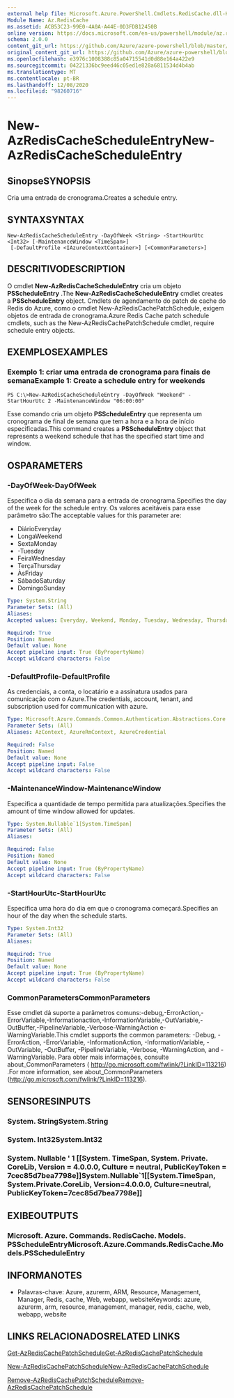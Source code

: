 ```yaml
---
external help file: Microsoft.Azure.PowerShell.Cmdlets.RedisCache.dll-Help.xml
Module Name: Az.RedisCache
ms.assetid: ACB53C23-99E0-4A0A-A44E-0D3FDB12450B
online version: https://docs.microsoft.com/en-us/powershell/module/az.rediscache/new-azrediscachescheduleentry
schema: 2.0.0
content_git_url: https://github.com/Azure/azure-powershell/blob/master/src/RedisCache/RedisCache/help/New-AzRedisCacheScheduleEntry.md
original_content_git_url: https://github.com/Azure/azure-powershell/blob/master/src/RedisCache/RedisCache/help/New-AzRedisCacheScheduleEntry.md
ms.openlocfilehash: e3976c1008388c85a04715541d0d88e164a422e9
ms.sourcegitcommit: 04221336bc9eed46c05ed1e828a6811534d4b4ab
ms.translationtype: MT
ms.contentlocale: pt-BR
ms.lasthandoff: 12/08/2020
ms.locfileid: "98260716"
---
```

# <span data-ttu-id="4456c-101">New-AzRedisCacheScheduleEntry</span><span class="sxs-lookup"><span data-stu-id="4456c-101">New-AzRedisCacheScheduleEntry</span></span>

## <span data-ttu-id="4456c-102">Sinopse</span><span class="sxs-lookup"><span data-stu-id="4456c-102">SYNOPSIS</span></span>
<span data-ttu-id="4456c-103">Cria uma entrada de cronograma.</span><span class="sxs-lookup"><span data-stu-id="4456c-103">Creates a schedule entry.</span></span>

## <span data-ttu-id="4456c-104">SYNTAX</span><span class="sxs-lookup"><span data-stu-id="4456c-104">SYNTAX</span></span>

```
New-AzRedisCacheScheduleEntry -DayOfWeek <String> -StartHourUtc <Int32> [-MaintenanceWindow <TimeSpan>]
 [-DefaultProfile <IAzureContextContainer>] [<CommonParameters>]
```

## <span data-ttu-id="4456c-105">DESCRITIVO</span><span class="sxs-lookup"><span data-stu-id="4456c-105">DESCRIPTION</span></span>
<span data-ttu-id="4456c-106">O cmdlet **New-AzRedisCacheScheduleEntry** cria um objeto **PSScheduleEntry** .</span><span class="sxs-lookup"><span data-stu-id="4456c-106">The **New-AzRedisCacheScheduleEntry** cmdlet creates a **PSScheduleEntry** object.</span></span>
<span data-ttu-id="4456c-107">Cmdlets de agendamento do patch de cache do Redis do Azure, como o cmdlet New-AzRedisCachePatchSchedule, exigem objetos de entrada de cronograma.</span><span class="sxs-lookup"><span data-stu-id="4456c-107">Azure Redis Cache patch schedule cmdlets, such as the New-AzRedisCachePatchSchedule cmdlet, require schedule entry objects.</span></span>

## <span data-ttu-id="4456c-108">EXEMPLOS</span><span class="sxs-lookup"><span data-stu-id="4456c-108">EXAMPLES</span></span>

### <span data-ttu-id="4456c-109">Exemplo 1: criar uma entrada de cronograma para finais de semana</span><span class="sxs-lookup"><span data-stu-id="4456c-109">Example 1: Create a schedule entry for weekends</span></span>
```
PS C:\>New-AzRedisCacheScheduleEntry -DayOfWeek "Weekend" -StartHourUtc 2 -MaintenanceWindow "06:00:00"
```

<span data-ttu-id="4456c-110">Esse comando cria um objeto **PSScheduleEntry** que representa um cronograma de final de semana que tem a hora e a hora de início especificadas.</span><span class="sxs-lookup"><span data-stu-id="4456c-110">This command creates a **PSScheduleEntry** object that represents a weekend schedule that has the specified start time and window.</span></span>

## <span data-ttu-id="4456c-111">OS</span><span class="sxs-lookup"><span data-stu-id="4456c-111">PARAMETERS</span></span>

### <span data-ttu-id="4456c-112">-DayOfWeek</span><span class="sxs-lookup"><span data-stu-id="4456c-112">-DayOfWeek</span></span>
<span data-ttu-id="4456c-113">Especifica o dia da semana para a entrada de cronograma.</span><span class="sxs-lookup"><span data-stu-id="4456c-113">Specifies the day of the week for the schedule entry.</span></span>
<span data-ttu-id="4456c-114">Os valores aceitáveis para esse parâmetro são:</span><span class="sxs-lookup"><span data-stu-id="4456c-114">The acceptable values for this parameter are:</span></span>
- <span data-ttu-id="4456c-115">Diário</span><span class="sxs-lookup"><span data-stu-id="4456c-115">Everyday</span></span> 
- <span data-ttu-id="4456c-116">Longa</span><span class="sxs-lookup"><span data-stu-id="4456c-116">Weekend</span></span> 
- <span data-ttu-id="4456c-117">Sexta</span><span class="sxs-lookup"><span data-stu-id="4456c-117">Monday</span></span> 
- <span data-ttu-id="4456c-118">-</span><span class="sxs-lookup"><span data-stu-id="4456c-118">Tuesday</span></span> 
- <span data-ttu-id="4456c-119">Feira</span><span class="sxs-lookup"><span data-stu-id="4456c-119">Wednesday</span></span> 
- <span data-ttu-id="4456c-120">Terça</span><span class="sxs-lookup"><span data-stu-id="4456c-120">Thursday</span></span> 
- <span data-ttu-id="4456c-121">Às</span><span class="sxs-lookup"><span data-stu-id="4456c-121">Friday</span></span> 
- <span data-ttu-id="4456c-122">Sábado</span><span class="sxs-lookup"><span data-stu-id="4456c-122">Saturday</span></span> 
- <span data-ttu-id="4456c-123">Domingo</span><span class="sxs-lookup"><span data-stu-id="4456c-123">Sunday</span></span>

```yaml
Type: System.String
Parameter Sets: (All)
Aliases:
Accepted values: Everyday, Weekend, Monday, Tuesday, Wednesday, Thursday, Friday, Saturday, Sunday

Required: True
Position: Named
Default value: None
Accept pipeline input: True (ByPropertyName)
Accept wildcard characters: False
```

### <span data-ttu-id="4456c-124">-DefaultProfile</span><span class="sxs-lookup"><span data-stu-id="4456c-124">-DefaultProfile</span></span>
<span data-ttu-id="4456c-125">As credenciais, a conta, o locatário e a assinatura usados para comunicação com o Azure.</span><span class="sxs-lookup"><span data-stu-id="4456c-125">The credentials, account, tenant, and subscription used for communication with azure.</span></span>

```yaml
Type: Microsoft.Azure.Commands.Common.Authentication.Abstractions.Core.IAzureContextContainer
Parameter Sets: (All)
Aliases: AzContext, AzureRmContext, AzureCredential

Required: False
Position: Named
Default value: None
Accept pipeline input: False
Accept wildcard characters: False
```

### <span data-ttu-id="4456c-126">-MaintenanceWindow</span><span class="sxs-lookup"><span data-stu-id="4456c-126">-MaintenanceWindow</span></span>
<span data-ttu-id="4456c-127">Especifica a quantidade de tempo permitida para atualizações.</span><span class="sxs-lookup"><span data-stu-id="4456c-127">Specifies the amount of time window allowed for updates.</span></span>

```yaml
Type: System.Nullable`1[System.TimeSpan]
Parameter Sets: (All)
Aliases:

Required: False
Position: Named
Default value: None
Accept pipeline input: True (ByPropertyName)
Accept wildcard characters: False
```

### <span data-ttu-id="4456c-128">-StartHourUtc</span><span class="sxs-lookup"><span data-stu-id="4456c-128">-StartHourUtc</span></span>
<span data-ttu-id="4456c-129">Especifica uma hora do dia em que o cronograma começará.</span><span class="sxs-lookup"><span data-stu-id="4456c-129">Specifies an hour of the day when the schedule starts.</span></span>

```yaml
Type: System.Int32
Parameter Sets: (All)
Aliases:

Required: True
Position: Named
Default value: None
Accept pipeline input: True (ByPropertyName)
Accept wildcard characters: False
```

### <span data-ttu-id="4456c-130">CommonParameters</span><span class="sxs-lookup"><span data-stu-id="4456c-130">CommonParameters</span></span>
<span data-ttu-id="4456c-131">Esse cmdlet dá suporte a parâmetros comuns:-debug,-ErrorAction,-ErrorVariable,-Informationaction,-InformationVariable,-OutVariable,-OutBuffer,-PipelineVariable,-Verbose-WarningAction e-WarningVariable.</span><span class="sxs-lookup"><span data-stu-id="4456c-131">This cmdlet supports the common parameters: -Debug, -ErrorAction, -ErrorVariable, -InformationAction, -InformationVariable, -OutVariable, -OutBuffer, -PipelineVariable, -Verbose, -WarningAction, and -WarningVariable.</span></span> <span data-ttu-id="4456c-132">Para obter mais informações, consulte about_CommonParameters ( http://go.microsoft.com/fwlink/?LinkID=113216) .</span><span class="sxs-lookup"><span data-stu-id="4456c-132">For more information, see about_CommonParameters (http://go.microsoft.com/fwlink/?LinkID=113216).</span></span>

## <span data-ttu-id="4456c-133">SENSORES</span><span class="sxs-lookup"><span data-stu-id="4456c-133">INPUTS</span></span>

### <span data-ttu-id="4456c-134">System. String</span><span class="sxs-lookup"><span data-stu-id="4456c-134">System.String</span></span>

### <span data-ttu-id="4456c-135">System. Int32</span><span class="sxs-lookup"><span data-stu-id="4456c-135">System.Int32</span></span>

### <span data-ttu-id="4456c-136">System. Nullable ' 1 [[System. TimeSpan, System. Private. CoreLib, Version = 4.0.0.0, Culture = neutral, PublicKeyToken = 7cec85d7bea7798e]]</span><span class="sxs-lookup"><span data-stu-id="4456c-136">System.Nullable\`1[[System.TimeSpan, System.Private.CoreLib, Version=4.0.0.0, Culture=neutral, PublicKeyToken=7cec85d7bea7798e]]</span></span>

## <span data-ttu-id="4456c-137">EXIBE</span><span class="sxs-lookup"><span data-stu-id="4456c-137">OUTPUTS</span></span>

### <span data-ttu-id="4456c-138">Microsoft. Azure. Commands. RedisCache. Models. PSScheduleEntry</span><span class="sxs-lookup"><span data-stu-id="4456c-138">Microsoft.Azure.Commands.RedisCache.Models.PSScheduleEntry</span></span>

## <span data-ttu-id="4456c-139">INFORMA</span><span class="sxs-lookup"><span data-stu-id="4456c-139">NOTES</span></span>
* <span data-ttu-id="4456c-140">Palavras-chave: Azure, azurerm, ARM, Resource, Management, Manager, Redis, cache, Web, webapp, website</span><span class="sxs-lookup"><span data-stu-id="4456c-140">Keywords: azure, azurerm, arm, resource, management, manager, redis, cache, web, webapp, website</span></span>

## <span data-ttu-id="4456c-141">LINKS RELACIONADOS</span><span class="sxs-lookup"><span data-stu-id="4456c-141">RELATED LINKS</span></span>

[<span data-ttu-id="4456c-142">Get-AzRedisCachePatchSchedule</span><span class="sxs-lookup"><span data-stu-id="4456c-142">Get-AzRedisCachePatchSchedule</span></span>](./Get-AzRedisCachePatchSchedule.md)

[<span data-ttu-id="4456c-143">New-AzRedisCachePatchSchedule</span><span class="sxs-lookup"><span data-stu-id="4456c-143">New-AzRedisCachePatchSchedule</span></span>](./New-AzRedisCachePatchSchedule.md)

[<span data-ttu-id="4456c-144">Remove-AzRedisCachePatchSchedule</span><span class="sxs-lookup"><span data-stu-id="4456c-144">Remove-AzRedisCachePatchSchedule</span></span>](./Remove-AzRedisCachePatchSchedule.md)



